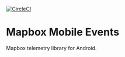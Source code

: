 [![CircleCI](https://circleci.com/gh/mapbox/mapbox-events-android/tree/master.svg?style=svg&circle-token=b206c88b942901329c5d8632a9e5d1b8cd501a61)](https://circleci.com/gh/mapbox/mapbox-events-android/tree/master)

# Mapbox Mobile Events

Mapbox telemetry library for Android.
